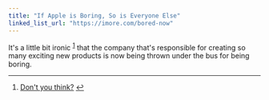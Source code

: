 ```yaml
---
title: "If Apple is Boring, So is Everyone Else"
linked_list_url: "https://imore.com/bored-now"
---
```

<p>It's a little bit ironic <sup id="fnref-20745:1"><a href="#fn-20745:1" rel="footnote">1</a></sup> that the company that's responsible for creating so many exciting new products is now being thrown under the bus for being boring.</p>
<div class="footnotes">
<hr />
<ol>
<li id="fn-20745:1">
<a href="https://www.youtube.com/watch?v=Jne9t8sHpUc">Don't you think?</a>&#160;<a href="#fnref-20745:1" rev="footnote">&#8617;</a>
</li>
</ol>
</div>
